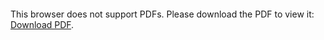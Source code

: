 <object data="christ-in-song/CIS1908pdfs/495.pdf" type="application/pdf" width="100%" height="1024px">
    <embed src="christ-in-song/CIS1908pdfs/495.pdf">
        <p>This browser does not support PDFs. Please download the PDF to view it: <a href="christ-in-song/CIS1908pdfs/495.pdf">Download PDF</a>.</p>
    </embed>
</object>
